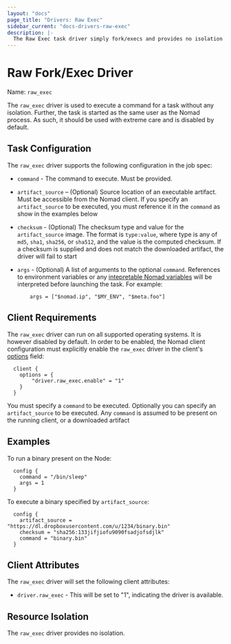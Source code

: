 ```yaml
---
layout: "docs"
page_title: "Drivers: Raw Exec"
sidebar_current: "docs-drivers-raw-exec"
description: |-
  The Raw Exec task driver simply fork/execs and provides no isolation.
---
```


# Raw Fork/Exec Driver

Name: `raw_exec`

The `raw_exec` driver is used to execute a command for a task without any
isolation. Further, the task is started as the same user as the Nomad process.
As such, it should be used with extreme care and is disabled by default.

## Task Configuration

The `raw_exec` driver supports the following configuration in the job spec:

* `command` - The command to execute. Must be provided.

* `artifact_source` – (Optional) Source location of an executable artifact. Must
  be accessible from the Nomad client. If you specify an `artifact_source` to be
  executed, you must reference it in the `command` as show in the examples below

* `checksum` - (Optional) The checksum type and value for the `artifact_source`
  image.  The format is `type:value`, where type is any of `md5`, `sha1`,
  `sha256`, or `sha512`, and the value is the computed checksum. If a checksum
  is supplied and does not match the downloaded artifact, the driver will fail
  to start

*   `args` - (Optional) A list of arguments to the optional `command`.
    References to environment variables or any [intepretable Nomad
    variables](/docs/jobspec/index.html#interpreted_vars) will be interpreted
    before launching the task. For example:

    ```
        args = ["$nomad.ip", "$MY_ENV", "$meta.foo"]
    ```

## Client Requirements

The `raw_exec` driver can run on all supported operating systems. It is however
disabled by default. In order to be enabled, the Nomad client configuration must
explicitly enable the `raw_exec` driver in the client's
[options](../agent/config.html#options) field:

```
  client {
    options = {
        "driver.raw_exec.enable" = "1"
    }
  }
```

You must specify a `command` to be executed. Optionally you can specify an
`artifact_source` to be executed. Any `command` is assumed to be present on the 
running client, or a downloaded artifact

## Examples

To run a binary present on the Node:

```
  config {
    command = "/bin/sleep"
    args = 1
  }
```

To execute a binary specified by `artifact_source`:

```
  config {
    artifact_source = "https://dl.dropboxusercontent.com/u/1234/binary.bin"
    checksum = "sha256:133jifjiofu9090fsadjofsdjlk"
    command = "binary.bin"
  }
```

## Client Attributes

The `raw_exec` driver will set the following client attributes:

* `driver.raw_exec` - This will be set to "1", indicating the
  driver is available.

## Resource Isolation

The `raw_exec` driver provides no isolation.
